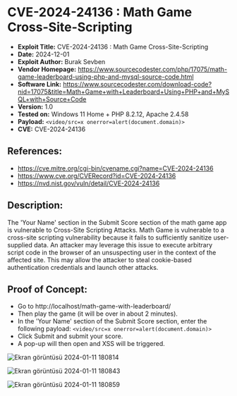 # CVE-2024-24136 : Math Game Cross-Site-Scripting

+ **Exploit Title:** CVE-2024-24136 : Math Game Cross-Site-Scripting
+ **Date:** 2024-12-01
+ **Exploit Author:** Burak Sevben
+ **Vendor Homepage:** https://www.sourcecodester.com/php/17075/math-game-leaderboard-using-php-and-mysql-source-code.html
+ **Software Link:** https://www.sourcecodester.com/download-code?nid=17075&title=Math+Game+with+Leaderboard+Using+PHP+and+MySQL+with+Source+Code
+ **Version:** 1.0
+ **Tested on:** Windows 11 Home + PHP 8.2.12, Apache 2.4.58
+ **Payload:** `<video/src=x onerror=alert(document.domain)>`
+ **CVE:** CVE-2024-24136

## References:
+ https://cve.mitre.org/cgi-bin/cvename.cgi?name=CVE-2024-24136
+ https://www.cve.org/CVERecord?id=CVE-2024-24136
+ https://nvd.nist.gov/vuln/detail/CVE-2024-24136

## Description:
The 'Your Name' section in the Submit Score section of the math game app is vulnerable to Cross-Site Scripting Attacks. Math Game is vulnerable to a cross-site scripting vulnerability because it fails to sufficiently sanitize user-supplied data. An attacker may leverage this issue to execute arbitrary script code in the browser of an unsuspecting user in the context of the affected site. This may allow the attacker to steal cookie-based authentication credentials and launch other attacks.

## Proof of Concept:
+ Go to http://localhost/math-game-with-leaderboard/ 
+ Then play the game (it will be over in about 2 minutes).
+ In the 'Your Name' section of the Submit Score section, enter the following payload:  `<video/src=x onerror=alert(document.domain)>`
+ Click Submit and submit your score.
+ A pop-up will then open and XSS will be triggered.

![Ekran görüntüsü 2024-01-11 180814](https://github.com/BurakSevben/2024_Math_Game_XSS/assets/117217689/715b082a-cbe4-4406-ab56-8267f8145872)

![Ekran görüntüsü 2024-01-11 180843](https://github.com/BurakSevben/2024_Math_Game_XSS/assets/117217689/00095e15-d4f4-477f-ac21-e9ebddd2d758)

![Ekran görüntüsü 2024-01-11 180859](https://github.com/BurakSevben/2024_Math_Game_XSS/assets/117217689/6a6335cd-3223-418d-996f-0245b9322dcf)




